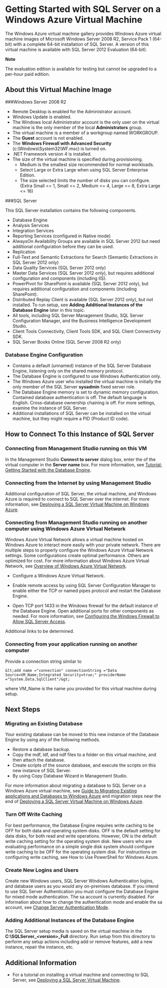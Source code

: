 <properties umbracoNaviHide="0" pageTitle="Getting Started with SQL Server on a Windows Azure Virtual Machine" metaKeywords="Windows Azure cloud services, cloud service, configure cloud service" metaDescription="Windows Tutorials." linkid="manage-windows-how-to-guide-storage-accounts" urlDisplayName="How to: storage accounts" headerExpose="" footerExpose="" disqusComments="1" />


# Getting Started with SQL Server on a Windows Azure Virtual Machine


<div chunk="../../../Shared/Chunks/disclaimer.md" />


The Windows Azure virtual machine gallery provides Windows Azure virtual machine images of Microsoft Windows Server 2008 R2, Service Pack 1 (64-bit) with  a complete 64-bit installation of SQL Server. A version of this virtual machine is available with SQL Server 2012 Evaluation (64-bit).

<div class="dev-callout"> 
<strong>Note</strong> 
<p>The evaluation edition is available for testing but cannot be upgraded to a per-hour  paid edition.</p> 
</div>

## About this Virtual Machine Image

###Windows Server 2008 R2

- Remote Desktop is enabled for the Administrator account.
- Windows Update is enabled.
- The Windows local Administrator account is the only user on the virtual machine is the only member of the local **Administrators** group.
- The virtual machine is a member of a workgroup named WORKGROUP.
- The **Guest** account is not enabled.
- The **Windows Firewall with Advanced Security** (c:\Windows\System32\WF.msc) is turned on.
- .NET Framework version 4 is installed.
- The size of the virtual machine is specified during provisioning.
    - Medium is the smallest size recommended for normal workloads. 
    - Select Large or Extra Large when using SQL Server Enterprise Edition. 
    - The size selected limits the number of disks you can configure. (Extra Small &lt;= 1, Small &lt;= 2, Medium &lt;= 4, Large &lt;= 8, Extra Large &lt;= 16) 


###SQL Server

This SQL Server installation contains the following components.

* Database Engine
* Analysis Services
* Integration Services
* Reporting Services (configured in Native mode)
* AlwaysOn Availability Groups are available in SQL Server 2012 but need additional configuration before they can be used.
* Replication
* Full-Text and Semantic Extractions for Search (Semantic Extractions in SQL Server 2012 only)
* Data Quality Services (SQL Server 2012 only)
* Master Data Services (SQL Server 2012 only), but requires additional configuration and components (including IIS).
* PowerPivot for SharePoint is available (SQL Server 2012 only), but requires additional configuration and components (including SharePoint).
* Distributed Replay Client is available (SQL Server 2012 only), but not installed. To run setup, see **Adding Additional Instances of the Database Engine** later in this topic.
* All tools, including SQL Server Management Studio, SQL Server Configuration Manager, and the Business Intelligence Development Studio.
* Client Tools Connectivity, Client Tools SDK, and SQL Client Connectivity SDK.
* SQL Server Books Online (SQL Server 2008 R2 only)

### Database Engine Configuration

- Contains a default (unnamed) instance of the SQL Server Database Engine, listening only on the shared memory protocol.
- The Database Engine is configured to use Windows Authentication only. 
- The Windows Azure user who installed the virtual machine is initially the only member of the SQL Server **sysadmin** fixed server role.
- The Database Engine memory is set to dynamic memory configuration. Contained database authentication is off. The default language is English. Cross-database ownership chaining is off. For more settings, examine the instance of SQL Server.
- Additional installations of SQL Server can be installed on the virtual machine, but they might require a PID (Product ID code).

## How to Connect To this Instance of SQL Server

### Connecting from Management Studio running on this VM

In the Management Studio **Connect to server** dialog box, enter the of the virtual computer in the **Server name** box. For more information, see [Tutorial: Getting Started with the Database Engine](http://msdn.microsoft.com/en-us/library/ms345318.aspx).

### Connecting from the Internet by using Management Studio

Additional configuration of SQL Server, the virtual machine, and Windows Azure is required to connect to SQL Server over the internet. For more information, see [Deploying a SQL Server Virtual Machine on Windows Azure](http://go.microsoft.com/fwlink/?LinkId=251117).
 
### Connecting from Management Studio running on another computer using Windows Azure Virtual Network

Windows Azure Virtual Network allows a virtual machine hosted on Windows Azure to interact more easily with your private network. There are multiple steps to properly configure the Windows Azure Virtual Network settings. Some configurations create optimal performance. Others are optimized for cost. For more information about Windows Azure Virtual Network, see [Overview of Windows Azure Virtual Network](http://go.microsoft.com/fwlink/?LinkId=251117).

- Configure a Windows Azure Virtual Network.

- Enable remote access by using SQL Server Configuration Manager to enable either the TCP or named pipes protocol and restart the Database Engine.

- Open TCP port 1433 in the Windows firewall for the default instance of the Database Engine. Open additional ports for other components as needed. For more information, see [Configuring the Windows Firewall to Allow SQL Server Access](http://msdn.microsoft.com/en-us/library/cc646023.aspx). 

Additional links to be determined.
 
### Connecting from your application running on another computer

Provide a connection string similar to
	
	&lt;add name ="connection" connectionString ="Data Source=VM_Name;Integrated Security=true;" providerName ="System.Data.SqlClient"/&gt;

where VM_Name is the name you provided for this virtual machine during setup.

## Next Steps

### Migrating an Existing Database
Your existing database can be moved to this new instance of the Database Engine by using any of the following methods.

- Restore a database backup.
- Copy the mdf, ldf, and ndf files to a folder on this virtual machine, and then attach the database.
- Create scripts of the source database, and execute the scripts on this new instance of SQL Server.
- By using Copy Database Wizard in Management Studio.

For more information about migrating a database to SQL Server on a Windows Azure virtual machine, see [Guide to Migrating Existing applications and Databases to Windows Azure](http://go.microsoft.com/fwlink/?LinkId=249158) and migration steps near the end of [Deploying a SQL Server Virtual Machine on Windows Azure](http://go.microsoft.com/fwlink/?LinkId=251117).

### Turn Off Write Caching

For best performance, the Database Engine requires write caching to be OFF for both data and operating system disks. OFF is the default setting for data disks, for both read and write operations. However, ON is the default write caching setting for the operating system disk. New users who are evaluating performance on a simple single disk system should configure write caching to be OFF for the operating system disk. For instructions on configuring write caching, see How to Use PowerShell for Windows Azure.

### Create New Logins and Users

Create new Windows users, SQL Server Windows Authentication logins, and database users as you would any on-premises database. If you intend to use SQL Server Authentication you must configure the Database Engine for mixed mode authentication. The sa account is currently disabled. For information about how to change the authentication mode and enable the sa account, see [Change Server Authentication Mode](http://msdn.microsoft.com/en-us/library/ms188670.aspx).

### Adding Additional Instances of the Database Engine

The SQL Server setup media is saved on the virtual machine in the **C:\SQLServer\_&lt;version&gt;\_Full** directory. Run setup from this directory to perform any setup actions including add or remove features, add a new instance, repair the instance, etc.

## Additional Information

* For a tutorial on installing a virtual machine and connecting to SQL Server, see [Deploying a SQL Server Virtual Machine](http://go.microsoft.com/fwlink/?LinkId=248281).